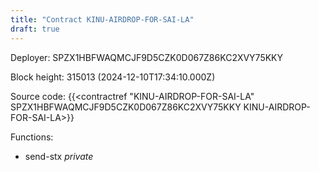 ```yaml
---
title: "Contract KINU-AIRDROP-FOR-SAI-LA"
draft: true
---
```

Deployer: SPZX1HBFWAQMCJF9D5CZK0D067Z86KC2XVY75KKY


 



Block height: 315013 (2024-12-10T17:34:10.000Z)

Source code: {{<contractref "KINU-AIRDROP-FOR-SAI-LA" SPZX1HBFWAQMCJF9D5CZK0D067Z86KC2XVY75KKY KINU-AIRDROP-FOR-SAI-LA>}}

Functions:

* send-stx _private_
